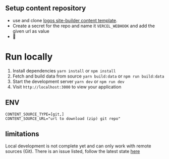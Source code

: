 ## Setup content repository
- use and clone [logos site-builder content template](https://github.com/acid-info/logos-sb-content-repo-template). 
- Create a secret for the repo and name it `VERCEL_WEBHOOK` and add the given url as value
- 🥳


# Run locally
1. Install dependencies `yarn install` or `npm install`
2. Fetch and build data from source `yarn build:data` or `npm run build:data`
3. Start the development server  `yarn dev` or `npm run dev`
4. Visit `http://localhost:3000` to view your application

## ENV
```dotenv
CONTENT_SOURCE_TYPE=[git,]
CONTENT_SOURCE_URL="url to download (zip) git repo"
```

## limitations 
Local development is not complete yet and can only work with remote sources (Git). There is an issue listed, follow the latest state [here](https://github.com/acid-info/logos-site-builder/issues/56)
